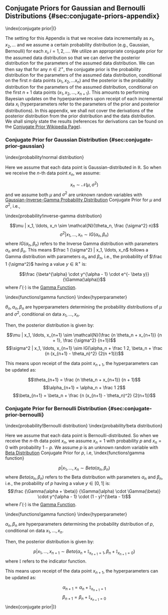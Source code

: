 ## Conjugate Priors for Gaussian and Bernoulli Distributions {#sec:conjugate-priors-appendix}
\index{conjugate prior|(}

The setting for this Appendix is that we receive data incrementally as $x_1, x_2, \ldots$ and we assume a certain probability distribution (e.g., Gaussian, Bernoulli) for each $x_i, i = 1, 2, \ldots$. We utilize an appropriate conjugate prior for the assumed data distribution so that we can derive the posterior distribution for the parameters of the assumed data distribution. We can then say that for any $n \in \mathbb{Z}^+$, the conjugate prior is the probability distribution for the parameters of the assumed data distribution, conditional on the first $n$ data points $(x_1, x_2, \ldots x_n)$ and the posterior is the probability distribution for the parameters of the assumed distribution, conditional on the first $n+1$ data points $(x_1, x_2, \ldots, x_{n+1})$. This amounts to performing Bayesian updates on the hyperparameters upon receipt of each incremental data $x_i$ (hyperparameters refer to the parameters of the prior and posterior distributions). In this appendix, we shall not cover the derivations of the posterior distribution from the prior distribution and the data distribution. We shall simply state the results (references for derivations can be found on the [Conjugate Prior Wikipedia Page](https://en.wikipedia.org/wiki/Conjugate_prior)).

### Conjugate Prior for Gaussian Distribution {#sec:conjugate-prior-gaussian}

\index{probability!normal distribution}

Here we assume that each data point is Gaussian-distributed in $\mathbb{R}$. So when we receive the $n$-th data point $x_n$, we assume:

$$x_n \sim \mathcal{N}(\mu, \sigma^2)$$
and we assume both $\mu$ and $\sigma^2$ are unknown random variables with [Gaussian-Inverse-Gamma Probability Distribution](https://en.wikipedia.org/wiki/Normal-inverse-gamma_distribution) Conjugate Prior for $\mu$ and $\sigma^2$, i.e.,

\index{probability!inverse-gamma distribution}

$$\mu | x_1, \ldots, x_n \sim \mathcal{N}(\theta_n, \frac {\sigma^2} n)$$
$$\sigma^2 | x_1, \ldots, x_n \sim IG(\alpha_n, \beta_n)$$
where $IG(\alpha_n, \beta_n)$ refers to the Inverse Gamma distribution with parameters $\alpha_n$ and $\beta_n$. This means $\frac 1 {\sigma^2} | x_1, \ldots, x_n$ follows a Gamma distribution with parameters $\alpha_n$ and $\beta_n$, i.e., the probability of $\frac 1 {\sigma^2}$ having a value $y \in \mathbb{R}^+$ is:

$$\frac {\beta^{\alpha} \cdot y^{\alpha - 1} \cdot e^{- \beta y}} {\Gamma(\alpha)}$$
where $\Gamma(\cdot)$ is the [Gamma Function](https://en.wikipedia.org/wiki/Gamma_function). 

\index{functions!gamma function}
\index{hyperparameter}

$\theta_n, \alpha_n, \beta_n$ are hyperparameters determining the probability distributions of $\mu$ and $\sigma^2$, conditional on data $x_1, \ldots, x_n$.

Then, the posterior distribution is given by:

$$\mu | x_1, \ldots, x_{n+1} \sim \mathcal{N}(\frac {n \theta_n + x_{n+1}} {n + 1}, \frac {\sigma^2} {n+1})$$
$$\sigma^2 | x_1, \ldots, x_{n+1} \sim IG(\alpha_n + \frac 1 2, \beta_n + \frac {n (x_{n+1} - \theta_n)^2} {2(n +1)})$$

This means upon receipt of the data point $x_{n+1}$, the hyperparameters can be updated as:

$$\theta_{n+1} = \frac {n \theta_n + x_{n+1}} {n + 1}$$
$$\alpha_{n+1} = \alpha_n + \frac 1 2$$
$$\beta_{n+1} = \beta_n + \frac {n (x_{n+1} - \theta_n)^2} {2(n+1)}$$

### Conjugate Prior for Bernoulli Distribution {#sec:conjugate-prior-bernoulli}

\index{probability!Bernoulli distribution}
\index{probability!beta distribution}

Here we assume that each data point is Bernoulli-distributed. So when we receive the $n$-th data point $x_n$, we assume $x_n = 1$ with probability $p$ and $x_n = 0$ with probability $1-p$. We assume $p$ is an unknown random variable with [Beta Distribution](https://en.wikipedia.org/wiki/Beta_distribution) Conjugate Prior for $p$, i.e, 
\index{functions!gamma function}

$$p | x_1, \ldots, x_n \sim Beta(\alpha_n, \beta_n)$$
where $Beta(\alpha_n, \beta_n)$ refers to the Beta distribution with parameters $\alpha_n$ and $\beta_n$, i.e., the probability of $p$ having a value $y \in [0, 1]$ is:
$$\frac {\Gamma(\alpha + \beta)} {\Gamma(\alpha) \cdot \Gamma(\beta)} \cdot y^{\alpha - 1} \cdot (1 - y)^{\beta - 1}$$
where $\Gamma(\cdot)$ is the [Gamma Function](https://en.wikipedia.org/wiki/Gamma_function). 

\index{functions!gamma function}
\index{hyperparameter}

$\alpha_n, \beta_n$ are hyperparameters determining the probability distribution of $p$, conditional on data $x_1, \ldots, x_n$.

Then, the posterior distribution is given by:

$$p | x_1, \ldots, x_{n+1} \sim Beta(\alpha_n + \mathbb{I}_{x_{n+1} = 1}, \beta_n + \mathbb{I}_{x_{n+1} = 0})$$
where $\mathbb{I}$ refers to the indicator function.

This means upon receipt of the data point $x_{n+1}$, the hyperparameters can be updated as:

$$\alpha_{n+1} = \alpha_n + \mathbb{I}_{x_{n+1} = 1}$$
$$\beta_{n+1} = \beta_n + \mathbb{I}_{x_{n+1} = 0}$$
\index{conjugate prior|)}
